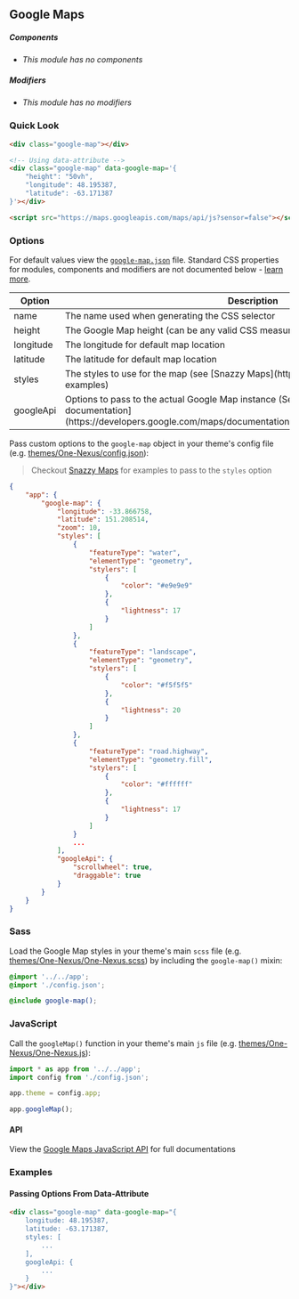 ## Google Maps

##### Components

* _This module has no components_

##### Modifiers

* _This module has no modifiers_

### Quick Look

```html
<div class="google-map"></div>

<!-- Using data-attribute -->
<div class="google-map" data-google-map='{
    "height": "50vh",
    "longitude": 48.195387, 
    "latitude": -63.171387
}'></div>

<script src="https://maps.googleapis.com/maps/api/js?sensor=false"></script>
```

### Options

For default values view the [`google-map.json`](google-map.json) file. Standard CSS properties for modules, components and modifiers are not documented below - [learn more](https://github.com/esr360/Synergy/wiki/Configuring-a-Module#pass-custom-css-to-modules).

<table class="table">
    <thead>
        <tr>
            <th>Option</th>
            <th>Description</th>
        </tr>
    </thead>
    <tbody>
        <tr>
            <td>name</td>
            <td>The name used when generating the CSS selector</td>
        </tr>
        <tr>
            <td>height</td>
            <td>The Google Map height (can be any valid CSS measurement)</td>
        </tr>
        <tr>
            <td>longitude</td>
            <td>The longitude for default map location</td>
        </tr>
        <tr>
            <td>latitude</td>
            <td>The latitude for default map location</td>
        </tr>
        <tr>
            <td>styles</td>
            <td>The styles to use for the map (see [Snazzy Maps](http://snazzymaps.com/) for examples)</td>
        </tr>
        <tr>
            <td>googleApi</td>
            <td>Options to pass to the actual Google Map instance (See the [Google Maps documentation](https://developers.google.com/maps/documentation/javascript/reference#MapOptions))</td>
        </tr>
    </tbody>
</table>

Pass custom options to the `google-map` object in your theme's config file (e.g. [themes/One-Nexus/config.json](../../../themes/One-Nexus/config.json)):

> Checkout [Snazzy Maps](http://snazzymaps.com/) for examples to pass to the `styles` option

```json
{
    "app": {
        "google-map": {
            "longitude": -33.866758, 
            "latitude": 151.208514,
            "zoom": 10,
            "styles": [
                {
                    "featureType": "water",
                    "elementType": "geometry",
                    "stylers": [
                        {
                            "color": "#e9e9e9"
                        },
                        {
                            "lightness": 17
                        }
                    ]
                },
                {
                    "featureType": "landscape",
                    "elementType": "geometry",
                    "stylers": [
                        {
                            "color": "#f5f5f5"
                        },
                        {
                            "lightness": 20
                        }
                    ]
                },
                {
                    "featureType": "road.highway",
                    "elementType": "geometry.fill",
                    "stylers": [
                        {
                            "color": "#ffffff"
                        },
                        {
                            "lightness": 17
                        }
                    ]
                }
                ...
            ],
            "googleApi": {
                "scrollwheel": true,
                "draggable": true
            }
        }
    }
}
```

### Sass

Load the Google Map styles in your theme's main `scss` file (e.g. [themes/One-Nexus/One-Nexus.scss](../../../themes/One-Nexus/One-Nexus.scss)) by including the `google-map()` mixin:

```scss
@import '../../app';
@import './config.json';

@include google-map();
```

### JavaScript

Call the `googleMap()` function in your theme's main `js` file (e.g. [themes/One-Nexus/One-Nexus.js](../../../themes/One-Nexus/One-Nexus.js)):

```js
import * as app from '../../app';
import config from './config.json';

app.theme = config.app;

app.googleMap();
```

#### API

View the [Google Maps JavaScript API](https://developers.google.com/maps/documentation/javascript/reference) for full documentations

### Examples

#### Passing Options From Data-Attribute

```html
<div class="google-map" data-google-map="{
    longitude: 48.195387, 
    latitude: -63.171387,
    styles: [
        ...
    ],
    googleApi: {
        ...
    }
}"></div>
```